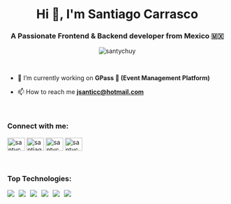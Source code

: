 <h1 align="center">Hi 👋, I'm Santiago Carrasco</h1>
<h3 align="center">A Passionate Frontend & Backend developer from Mexico 🇲🇽</h3>

<p align="center"> <img src="https://komarev.com/ghpvc/?username=santychuy&label=Profile%20views&color=0e75b6&style=flat" alt="santychuy" /> </p>

</br>

- 📝 I’m currently working on **GPass 🎫 (Event Management Platform)**

- 📫 How to reach me **jsanticc@hotmail.com**

</br>
<h3 align="left">Connect with me:</h3>
<p align="left">
<a href="https://twitter.com/santychuy" target="blank"><img align="center" src="https://cdn.jsdelivr.net/npm/simple-icons@3.0.1/icons/twitter.svg" alt="santychuy" height="30" width="40" /></a>
<a href="https://linkedin.com/in/santiagocarrascocampa" target="blank"><img align="center" src="https://cdn.jsdelivr.net/npm/simple-icons@3.0.1/icons/linkedin.svg" alt="santiagocarrascocampa" height="30" width="40" /></a>
<a href="https://instagram.com/santychuy" target="blank"><img align="center" src="https://cdn.jsdelivr.net/npm/simple-icons@3.0.1/icons/instagram.svg" alt="santychuy" height="30" width="40" /></a>
<a href="https://dribbble.com/santychuy" target="blank"><img align="center" src="https://cdn.jsdelivr.net/npm/simple-icons@3.0.1/icons/dribbble.svg" alt="santychuy" height="30" width="40" /></a>
</p>

</br>

<h3 align="left">Top Technologies:</h3>
<p align="left"><img src="https://img.shields.io/badge/%20-Javascript-F7DF1E?logo=javascript&style=for-the-badge&labelColor=474747" style="padding-right: 10px" /><img src="https://img.shields.io/badge/%20-typescript-007ACC?logo=typescript&style=for-the-badge&labelColor=474747" style="padding-right: 10px" /><img src="https://img.shields.io/badge/%20-react-61DAFB?logo=react&style=for-the-badge&labelColor=474747" style="padding-right: 10px" /><img src="https://img.shields.io/badge/%20-swift-FA7343?logo=swift&style=for-the-badge&labelColor=474747" style="padding-right: 10px" /><img src="https://img.shields.io/badge/%20-node.js-339933?logo=node.js&style=for-the-badge&labelColor=474747" style="padding-right: 10px" /><img src="https://img.shields.io/badge/%20-Graphql-E10098?logo=graphql&style=for-the-badge&labelColor=474747" style="padding-right: 10px" /></p>
<!-- <p align="left"> <a href="https://www.docker.com/" target="_blank"> <img src="https://devicons.github.io/devicon/devicon.git/icons/docker/docker-original-wordmark.svg" alt="docker" width="40" height="40"/> </a> <a href="https://expressjs.com" target="_blank"> <img src="https://devicons.github.io/devicon/devicon.git/icons/express/express-original-wordmark.svg" alt="express" width="40" height="40"/> </a> <a href="https://www.figma.com/" target="_blank"> <img src="https://www.vectorlogo.zone/logos/figma/figma-icon.svg" alt="figma" width="40" height="40"/> </a> <a href="https://firebase.google.com/" target="_blank"> <img src="https://www.vectorlogo.zone/logos/firebase/firebase-icon.svg" alt="firebase" width="40" height="40"/> </a> <a href="https://git-scm.com/" target="_blank"> <img src="https://www.vectorlogo.zone/logos/git-scm/git-scm-icon.svg" alt="git" width="40" height="40"/> </a> <a href="https://graphql.org" target="_blank"> <img src="https://www.vectorlogo.zone/logos/graphql/graphql-icon.svg" alt="graphql" width="40" height="40"/> </a> <a href="https://developer.mozilla.org/en-US/docs/Web/JavaScript" target="_blank"> <img src="https://devicons.github.io/devicon/devicon.git/icons/javascript/javascript-original.svg" alt="javascript" width="40" height="40"/> </a> <a href="https://jestjs.io" target="_blank"> <img src="https://www.vectorlogo.zone/logos/jestjsio/jestjsio-icon.svg" alt="jest" width="40" height="40"/> </a> <a href="https://www.linux.org/" target="_blank"> <img src="https://devicons.github.io/devicon/devicon.git/icons/linux/linux-original.svg" alt="linux" width="40" height="40"/> </a> <a href="https://www.mongodb.com/" target="_blank"> <img src="https://devicons.github.io/devicon/devicon.git/icons/mongodb/mongodb-original-wordmark.svg" alt="mongodb" width="40" height="40"/> </a> <a href="https://nextjs.org/" target="_blank"> <img src="https://cdn.worldvectorlogo.com/logos/nextjs-3.svg" alt="nextjs" width="40" height="40"/> </a> <a href="https://www.nginx.com" target="_blank"> <img src="https://devicons.github.io/devicon/devicon.git/icons/nginx/nginx-original.svg" alt="nginx" width="40" height="40"/> </a> <a href="https://nodejs.org" target="_blank"> <img src="https://devicons.github.io/devicon/devicon.git/icons/nodejs/nodejs-original-wordmark.svg" alt="nodejs" width="40" height="40"/> </a> <a href="https://www.postgresql.org" target="_blank"> <img src="https://devicons.github.io/devicon/devicon.git/icons/postgresql/postgresql-original-wordmark.svg" alt="postgresql" width="40" height="40"/> </a> <a href="https://postman.com" target="_blank"> <img src="https://www.vectorlogo.zone/logos/getpostman/getpostman-icon.svg" alt="postman" width="40" height="40"/> </a> <a href="https://reactjs.org/" target="_blank"> <img src="https://devicons.github.io/devicon/devicon.git/icons/react/react-original-wordmark.svg" alt="react" width="40" height="40"/> </a> <a href="https://reactnative.dev/" target="_blank"> <img src="https://reactnative.dev/img/header_logo.svg" alt="reactnative" width="40" height="40"/> </a> <a href="https://redis.io" target="_blank"> <img src="https://devicons.github.io/devicon/devicon.git/icons/redis/redis-original-wordmark.svg" alt="redis" width="40" height="40"/> </a> <a href="https://www.sketch.com/" target="_blank"> <img src="https://www.vectorlogo.zone/logos/sketchapp/sketchapp-icon.svg" alt="sketch" width="40" height="40"/> </a> <a href="https://developer.apple.com/swift/" target="_blank"> <img src="https://devicons.github.io/devicon/devicon.git/icons/swift/swift-original-wordmark.svg" alt="swift" width="40" height="40"/> </a> <a href="https://www.typescriptlang.org/" target="_blank"> <img src="https://devicons.github.io/devicon/devicon.git/icons/typescript/typescript-original.svg" alt="typescript" width="40" height="40"/> </a> </p> -->

<!-- </br>
</br>

<p align="center"><img src="https://github-readme-stats.vercel.app/api/top-langs?username=santychuy&show_icons=true&locale=en&layout=compact" alt="santychuy" /></p> -->
